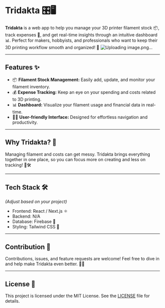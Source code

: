 # Tridakta 🎛️🖥️

**Tridakta** is a web app to help you manage your 3D printer filament stock 📦, track expenses 💸, and get real-time insights through an intuitive dashboard 📊. Perfect for makers, hobbyists, and professionals who want to keep their 3D printing workflow smooth and organized! 🚀
![Uploading image.png…]()

---

## Features ✨

- 📦 **Filament Stock Management:** Easily add, update, and monitor your filament inventory.
- 💰 **Expense Tracking:** Keep an eye on your spending and costs related to 3D printing.
- 📊 **Dashboard:** Visualize your filament usage and financial data in real-time.
- 🧑‍💻 **User-friendly Interface:** Designed for effortless navigation and productivity.

---

## Why Tridakta? 🤔

Managing filament and costs can get messy. Tridakta brings everything together in one place, so you can focus more on creating and less on tracking! 🎨🛠️

---

## Tech Stack 🛠️

*(Adjust based on your project)*

- Frontend: React / Next.js ⚛️
- Backend: N/A
- Database: Firebase 🍃
- Styling: Tailwind CSS 💨    

---

## Contribution 🤝

Contributions, issues, and feature requests are welcome! Feel free to dive in and help make Tridakta even better. 💪✨

---

## License 📄

This project is licensed under the MIT License. See the [LICENSE](LICENSE) file for details.
